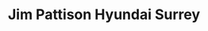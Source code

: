 ---
title: "Jim Pattison Hyundai Surrey"
url: /surrey/jim-pattison-hyundai-surrey/
shop: Autohaus
---